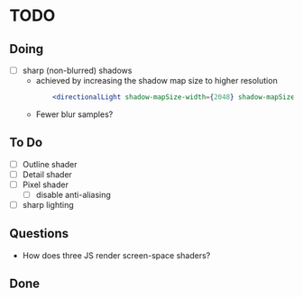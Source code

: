 # TODO

## Doing
* [ ] sharp (non-blurred) shadows
    * achieved by increasing the shadow map size to higher resolution
        ```jsx
            <directionalLight shadow-mapSize-width={2048} shadow-mapSize-height={2048}
        ```
    * Fewer blur samples?

## To Do
* [ ] Outline shader
* [ ] Detail shader
* [ ] Pixel shader
    * [ ] disable anti-aliasing
* [ ] sharp lighting

## Questions
* How does three JS render screen-space shaders?

## Done
